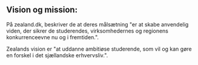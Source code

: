 ## Vision og mission: 

På zealand.dk, beskriver de at deres målsætning "er at skabe anvendelig viden, der sikrer de studerendes, virksomhedernes og regionens konkurrenceevne nu og i fremtiden.". 

Zealands vision er "at uddanne ambitiøse studerende, som vil og kan gøre en forskel i det sjællandske erhvervsliv.".
